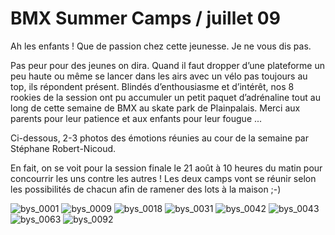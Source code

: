 # BMX Summer Camps / juillet 09

Ah les enfants ! Que de passion chez cette jeunesse. Je ne vous dis pas.

Pas peur pour des jeunes on dira. Quand il faut dropper d’une plateforme un peu haute ou même se lancer dans les airs avec un vélo pas toujours au top, ils répondent présent. Blindés d’enthousiasme et d’intérêt, nos 8 rookies de la session ont pu accumuler un petit paquet d’adrénaline tout au long de cette semaine de BMX au skate park de Plainpalais. Merci aux parents pour leur patience et aux enfants pour leur fougue ...

Ci-dessous, 2-3 photos des émotions réunies au cour de la semaine par Stéphane Robert-Nicoud.

En fait, on se voit pour la session finale le 21 août à 10 heures du matin pour concourrir les uns contre les autres ! Les deux camps vont se réunir selon les possibilités de chacun afin de ramener des lots à la maison ;-)

![bys_0001](./media/bys_0001.jpg)
![bys_0009](./media/bys_0009.jpg)
![bys_0018](./media/bys_0018.jpg)
![bys_0031](./media/bys_0031.jpg)
![bys_0042](./media/bys_0042.jpg)
![bys_0043](./media/bys_0043.jpg)
![bys_0063](./media/bys_0063.jpg)
![bys_0092](./media/bys_0092.jpg)
